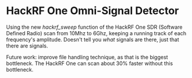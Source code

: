 # HackRF One Omni-Signal Detector

Using the new *hackrf_sweep* function of the HackRF One SDR (Software Defined Radio) scan from 10Mhz to 6Ghz, keeping a running track of each frequency's amplitude.  Doesn't tell you _what_ signals are there, just that there are signals.

Future work:  improve file handling technique, as that is the biggest bottleneck.  The HackRF One can scan about 30% faster without this bottleneck.

